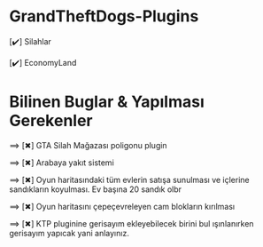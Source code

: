 # GrandTheftDogs-Plugins
[✔️] Silahlar

[✔️] EconomyLand


# Bilinen Buglar & Yapılması Gerekenler

==> [✖] GTA Silah Mağazası poligonu plugin 

==> [✖] Arabaya yakıt   sistemi

==> [✖] Oyun haritasındaki tüm evlerin satışa sunulması ve içlerine sandıkların koyulması. Ev başına 20 sandık olbr

==> [✖] Oyun haritasını çepeçevreleyen cam blokların kırılması

==> [✖] KTP pluginine gerisayım ekleyebilecek birini bul ışınlanırken gerisayım yapıcak yani anlayınız.
